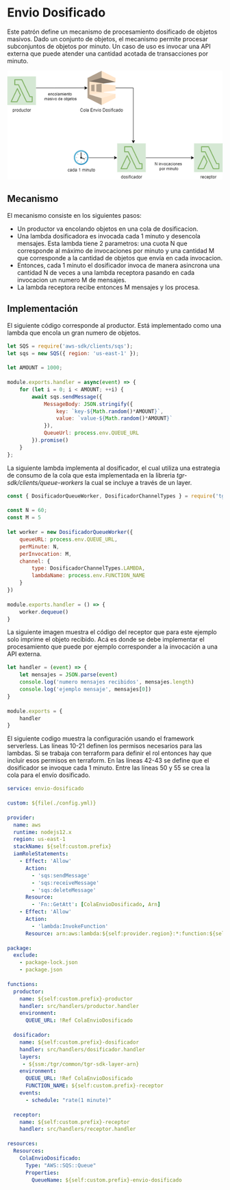# Envio Dosificado

Este patrón define un mecanismo de procesamiento dosificado de objetos masivos. Dado un conjunto de objetos, el mecanismo permite procesar subconjuntos de objetos por minuto. Un caso de uso es invocar una API externa que puede atender una cantidad acotada de transacciones por minuto.

![Imagen del patron](../../assets/images/patron.png)

## Mecanismo

El mecanismo consiste en los siguientes pasos:
- Un productor va encolando objetos en una cola de dosificacion.
- Una lambda dosificadora es invocada cada 1 minuto y desencola mensajes. Esta lambda tiene 2 parametros: una cuota N que corresponde al máximo de invocaciones por minuto y una cantidad M que corresponde a la cantidad de objetos que envía en cada invocacion.
- Entonces, cada 1 minuto el dosificador invoca de manera asincrona una cantidad N de veces a una lambda receptora pasando en cada invocacion un numero M de mensajes.
- La lambda receptora recibe entonces M mensajes y los procesa.

## Implementación

El siguiente código corresponde al productor. Está implementado como una lambda que encola un gran numero de objetos.

<!--
title: "productor.js"
lineNumbers: true
-->
```js
let SQS = require('aws-sdk/clients/sqs');
let sqs = new SQS({ region: 'us-east-1' });

let AMOUNT = 1000;

module.exports.handler = async(event) => {
    for (let i = 0; i < AMOUNT; ++i) {
        await sqs.sendMessage({
            MessageBody: JSON.stringify({
                key: `key-${Math.random()*AMOUNT}`,
                value: `value-${Math.random()*AMOUNT}`
            }),
            QueueUrl: process.env.QUEUE_URL
        }).promise()
    }
};
```

La siguiente lambda implementa al dosificador, el cual utiliza una estrategia de consumo de la cola que esta implementada en la libreria *tgr-sdk/clients/queue-workers* la cual se incluye a través de un layer.

<!--
title: "dosificador.js"
lineNumbers: true
-->
```js
const { DosificadorQueueWorker, DosificadorChannelTypes } = require('tgr-sdk/helpers/queue-workers')

const N = 60;
const M = 5

let worker = new DosificadorQueueWorker({
    queueURL: process.env.QUEUE_URL,
    perMinute: N,
    perInvocation: M,
    channel: {
        type: DosificadorChannelTypes.LAMBDA,
        lambdaName: process.env.FUNCTION_NAME
    }
})

module.exports.handler = () => {
    worker.dequeue()
}
```
La siguiente imagen muestra el código del receptor que para este ejemplo solo imprime el objeto recibido. Acá es donde se debe implementar el procesamiento que puede por ejemplo corresponder a la invocación a una API externa.
<!--
title: "receptor.js"
lineNumbers: true
-->
```js
let handler = (event) => {
    let mensajes = JSON.parse(event)
    console.log('numero mensajes recibidos', mensajes.length)
    console.log('ejemplo mensaje', mensajes[0])
}

module.exports = {
    handler
}
```

El siguiente codigo muestra la configuración usando el framework serverless. Las líneas 10-21 definen los permisos necesarios para las lambdas. Si se trabaja con terraform para definir el rol entonces hay que incluir esos permisos en terraform. En las líneas 42-43 se define que el dosificador se invoque cada 1 minuto. Entre las líneas 50 y 55 se crea la cola para el envío dosificado.

<!--
title: "serverless.yml"
lineNumbers: true
-->
```yml
service: envio-dosificado

custom: ${file(./config.yml)}

provider:
  name: aws
  runtime: nodejs12.x
  region: us-east-1
  stackName: ${self:custom.prefix}
  iamRoleStatements:
    - Effect: 'Allow'
      Action:
        - 'sqs:sendMessage'
        - 'sqs:receiveMessage'
        - 'sqs:deleteMessage'
      Resource:
        - 'Fn::GetAtt': [ColaEnvioDosificado, Arn]
    - Effect: 'Allow'
      Action:
        - 'lambda:InvokeFunction'
      Resource: arn:aws:lambda:${self:provider.region}:*:function:${self:custom.prefix}-receptor

package:
  exclude:
    - package-lock.json
    - package.json

functions:
  productor:
    name: ${self:custom.prefix}-productor
    handler: src/handlers/productor.handler
    environment:
      QUEUE_URL: !Ref ColaEnvioDosificado

  dosificador:
    name: ${self:custom.prefix}-dosificador
    handler: src/handlers/dosificador.handler
    layers:
     - ${ssm:/tgr/common/tgr-sdk-layer-arn}
    environment:
      QUEUE_URL: !Ref ColaEnvioDosificado
      FUNCTION_NAME: ${self:custom.prefix}-receptor
    events:
      - schedule: "rate(1 minute)"

  receptor:
    name: ${self:custom.prefix}-receptor
    handler: src/handlers/receptor.handler

resources:
  Resources:
    ColaEnvioDosificado:
      Type: "AWS::SQS::Queue"
      Properties:
        QueueName: ${self:custom.prefix}-envio-dosificado

```

